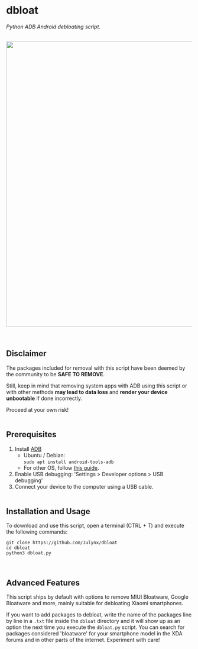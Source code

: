 # dbloat
*Python ADB Android debloating script.*
<br><br>

<p align="center">  
    <img width="772" src="https://i.imgur.com/ZIbHz4t.png">
</p>
<br>

## Disclaimer
The packages included for removal with this script have been deemed by the community to be **SAFE TO REMOVE**.

Still, keep in mind that removing system apps with ADB using this script or with other methods **may lead to data loss** and **render your device unbootable** if done incorrectly.

Proceed at your own risk!
<br><br>

## Prerequisites
1. Install [ADB](https://developer.android.com/studio/command-line/adb) 
    - Ubuntu / Debian:<br>
    ```sudo apt install android-tools-adb```
    - For other OS, follow [this guide](https://www.xda-developers.com/install-adb-windows-macos-linux/).
2. Enable USB debugging: 'Settings > Developer options > USB debugging'
3. Connect your device to the computer using a USB cable.
<br><br>

## Installation and Usage
To download and use this script, open a terminal (CTRL + T) and execute the following commands:
```
git clone https://github.com/Julynx/dbloat
cd dbloat
python3 dbloat.py
```
<br>

## Advanced Features
This script ships by default with options to remove MIUI Bloatware, Google Bloatware and more, mainly suitable for debloating Xiaomi smartphones.

If you want to add packages to debloat, write the name of the packages line by line in a ```.txt``` file inside the ```dbloat``` directory and it will show up as an option the next time you execute the ```dbloat.py``` script. You can search for packages considered 'bloatware' for your smartphone model in the XDA forums and in other parts of the internet. Experiment with care!
